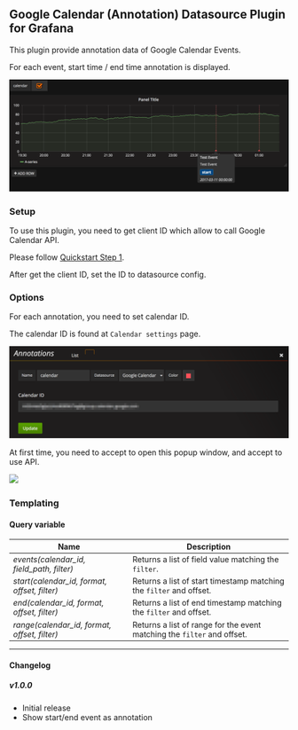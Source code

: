 ## Google Calendar (Annotation) Datasource Plugin for Grafana

This plugin provide annotation data of Google Calendar Events.

For each event, start time / end time annotation is displayed.

![](https://raw.githubusercontent.com/mtanda/grafana-google-calendar-datasource/master/dist/images/calendar.png)

### Setup

To use this plugin, you need to get client ID which allow to call Google Calendar API.

Please follow [Quickstart Step 1](https://developers.google.com/google-apps/calendar/quickstart/js).

After get the client ID, set the ID to datasource config.

### Options

For each annotation, you need to set calendar ID.

The calendar ID is found at `Calendar settings` page.

![](https://raw.githubusercontent.com/mtanda/grafana-google-calendar-datasource/master/dist/images/annotation_config.png)

At first time, you need to accept to open this popup window, and accept to use API.

![](https://cloud.githubusercontent.com/assets/224552/23993102/a0580e2e-0a82-11e7-8e43-8e47973e2a97.png)

### Templating

#### Query variable

Name | Description
---- | --------
*events(calendar_id, field_path, filter)* | Returns a list of field value matching the `filter`.
*start(calendar_id, format, offset, filter)* | Returns a list of start timestamp matching the `filter` and offset.
*end(calendar_id, format, offset, filter)* | Returns a list of end timestamp matching the `filter` and offset.
*range(calendar_id, format, offset, filter)* | Returns a list of range for the event matching the `filter` and offset.
------

#### Changelog

##### v1.0.0
- Initial release
- Show start/end event as annotation
